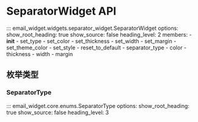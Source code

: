 # SeparatorWidget API

::: email_widget.widgets.separator_widget.SeparatorWidget
    options:
      show_root_heading: true
      show_source: false
      heading_level: 2
      members:
        - __init__
        - set_type
        - set_color
        - set_thickness
        - set_width
        - set_margin
        - set_theme_color
        - set_style
        - reset_to_default
        - separator_type
        - color
        - thickness
        - width
        - margin

## 枚举类型

### SeparatorType

::: email_widget.core.enums.SeparatorType
    options:
      show_root_heading: true
      show_source: false
      heading_level: 3